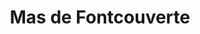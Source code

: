 ---
title: "Mas de Fontcouverte"
url: /saint-jean-de-maruejols-et-avejan/mas-de-fontcouverte/
shop: fromage
---